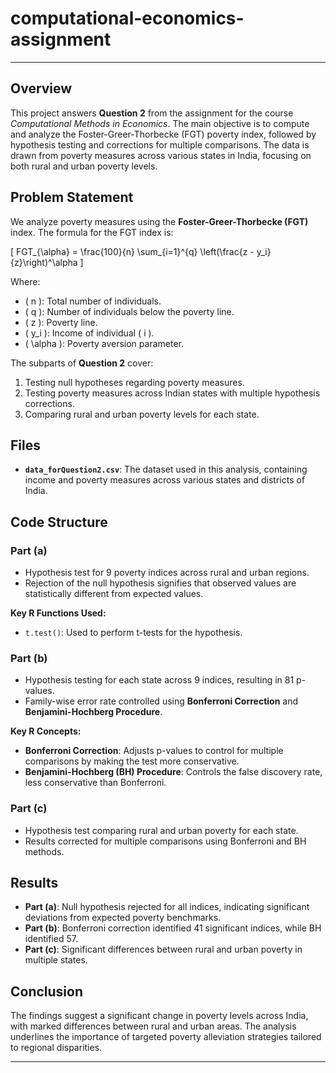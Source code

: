 # computational-economics-assignment

---

## Overview

This project answers **Question 2** from the assignment for the course *Computational Methods in Economics*. The main objective is to compute and analyze the Foster-Greer-Thorbecke (FGT) poverty index, followed by hypothesis testing and corrections for multiple comparisons. The data is drawn from poverty measures across various states in India, focusing on both rural and urban poverty levels.

## Problem Statement

We analyze poverty measures using the **Foster-Greer-Thorbecke (FGT)** index. The formula for the FGT index is:

\[
FGT_{\alpha} = \frac{100}{n} \sum_{i=1}^{q} \left(\frac{z - y_i}{z}\right)^\alpha
\]

Where:
- \( n \): Total number of individuals.
- \( q \): Number of individuals below the poverty line.
- \( z \): Poverty line.
- \( y_i \): Income of individual \( i \).
- \( \alpha \): Poverty aversion parameter.

The subparts of **Question 2** cover:
1. Testing null hypotheses regarding poverty measures.
2. Testing poverty measures across Indian states with multiple hypothesis corrections.
3. Comparing rural and urban poverty levels for each state.

## Files

- **`data_forQuestion2.csv`**: The dataset used in this analysis, containing income and poverty measures across various states and districts of India.
  
## Code Structure

### Part (a)

- Hypothesis test for 9 poverty indices across rural and urban regions.
- Rejection of the null hypothesis signifies that observed values are statistically different from expected values.

**Key R Functions Used:**
- `t.test()`: Used to perform t-tests for the hypothesis.
  
### Part (b)

- Hypothesis testing for each state across 9 indices, resulting in 81 p-values.
- Family-wise error rate controlled using **Bonferroni Correction** and **Benjamini-Hochberg Procedure**.

**Key R Concepts:**
- **Bonferroni Correction**: Adjusts p-values to control for multiple comparisons by making the test more conservative.
- **Benjamini-Hochberg (BH) Procedure**: Controls the false discovery rate, less conservative than Bonferroni.

### Part (c)

- Hypothesis test comparing rural and urban poverty for each state.
- Results corrected for multiple comparisons using Bonferroni and BH methods.

## Results

- **Part (a)**: Null hypothesis rejected for all indices, indicating significant deviations from expected poverty benchmarks.
- **Part (b)**: Bonferroni correction identified 41 significant indices, while BH identified 57.
- **Part (c)**: Significant differences between rural and urban poverty in multiple states.

## Conclusion

The findings suggest a significant change in poverty levels across India, with marked differences between rural and urban areas. The analysis underlines the importance of targeted poverty alleviation strategies tailored to regional disparities.

---
